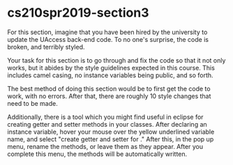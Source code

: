 # cs210spr2019-section3
For this section, imagine that you have been hired by the university to update the UAccess back-end code. To no one's surprise, the code is broken, and terribly styled.

Your task for this section is to go through and fix the code so that it not only works, but it abides by the style guidelines expected in this course. This includes camel casing, no instance variables being public, and so forth. 

The best method of doing this section would be to first get the code to work, with no errors. After that, there are roughly 10 style changes that need to be made.

Additionally, there is a tool which you might find useful in eclipse for creating getter and setter methods in your classes. After declaring an instance variable, hover your mouse over the yellow underlined variable name, and select "create getter and setter for <varName>." After this, in the pop up menu, rename the methods, or leave them as they appear. After you complete this menu, the methods will be automatically written.
